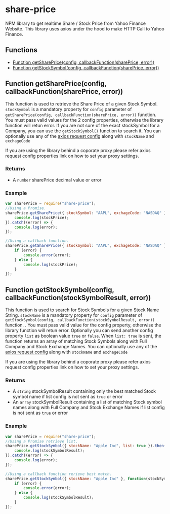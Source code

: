 # share-price
NPM library to get realtime Share / Stock Price from Yahoo Finance Website. This library uses axios under the hood to make HTTP Call to Yahoo Finance. 

## Functions

  - [Function getSharePrice(config, callbackFunction(sharePrice, error))](#function-getsharepriceconfig-callbackfunctionshareprice-error)
  - [Function getStockSymbol(config, callbackFunction(sharePrice, error))](#function-getstocksymbolconfig-callbackfunctionshareprice-error)

## Function getSharePrice(config, callbackFunction(sharePrice, error))

This function is used to retrieve the Share Price of a given Stock Symbol. `stockSymbol` is a mandatory property for `config` parameter of `getSharePrice(config, callbackFunction(sharePrice, error))` function. You must pass valid values for the 2 config properties, otherwise the library function will retun error. If you are not sure of the exact stockSymbol for a Company, you can use the ```getStockSymbol()``` function to search it.
You can optionally use any of the [axios request config](https://www.npmjs.com/package/axios#request-config) along with `stockName` and `exchageCode`

If you are using the library behind a coporate proxy please refer axios request config properties link on how to set your proxy settings.

### Returns

 - A ```number``` sharePrice decimal value or error

### Example
```js
var sharePrice = require("share-price");
//Using a Promise.
sharePrice.getSharePrice({ stockSymbol: "AAPL", exchageCode: "NASDAQ" }).then(function(stockPrice) {
    console.log(stockPrice);
}).catch((error) => {
    console.log(error);
});

//Using a callback function.
sharePrice.getSharePrice({ stockSymbol: "AAPL", exchageCode: "NASDAQ" }, function(stockPrice, error) {
    if (error) {
        console.error(error);
    } else {
        console.log(stockPrice);
    }
});
```

## Function getStockSymbol(config, callbackFunction(stockSymbolResult, error))

This function is used to search for Stock Symbols for a given Stock Name String. `stockName` is a mandatory property for `config` parameter of `getStockSymbol(config, callbackFunction(stockSymbolResult, error))` function. . You must pass valid value for the config property, otherwise the library function will retun error. Optionally you can send another config property ```list``` as boolean value ```true``` or ```false```. When ```list: true``` is sent, the function returns an array of matching Stock Symbols along with Full Company and Stock Exchange Names.
You can optionally use any of the [axios request config](https://www.npmjs.com/package/axios#request-config) along with `stockName` and `exchageCode`

If you are using the library behind a coporate proxy please refer axios request config properties link on how to set your proxy settings.

### Returns

 - A ```string``` stockSymbolResult containing only the best matched Stock symbol name if list config is not sent as ```true``` or error 
 - An ```array``` stockSymbolResult containing a list of matching Stock symbol names along with Full Company and Stock Exchange Names if list config is not sent as ```true``` or error 

### Example
```js
var sharePrice = require("share-price");
//Using a Promise retrieve list.
sharePrice.getStockSymbol({ stockName: "Apple Inc", list: true }).then(function(stockSymbolResult) {
    console.log(stockSymbolResult);
}).catch((error) => {
    console.log(error);
});

//Using a callback function rerieve best match.
sharePrice.getStockSymbol({ stockName: "Apple Inc" }, function(stockSymbolResult, error) {
    if (error) {
        console.error(error);
    } else {
        console.log(stockSymbolResult);
    }
});
```


